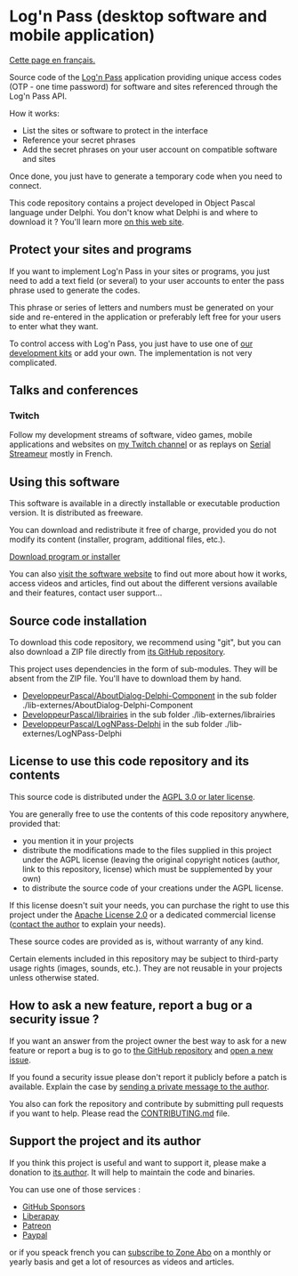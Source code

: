 # Log'n Pass (desktop software and mobile application)

[Cette page en français.](LISEZMOI.md)

Source code of the [Log'n Pass](https://lognpass.fr) application  providing unique access codes (OTP - one time password) for software and sites referenced through the Log'n Pass API.

How it works:
* List the sites or software to protect in the interface
* Reference your secret phrases
* Add the secret phrases on your user account on compatible software and sites

Once done, you just have to generate a temporary code when you need to connect.

This code repository contains a project developed in Object Pascal language under Delphi. You don't know what Delphi is and where to download it ? You'll learn more [on this web site](https://delphi-resources.developpeur-pascal.fr/).

## Protect your sites and programs

If you want to implement Log'n Pass in your sites or programs, you just need to add a text field (or several) to your user accounts to enter the pass phrase used to generate the codes.

This phrase or series of letters and numbers must be generated on your side and re-entered in the application or preferably left free for your users to enter what they want.

To control access with Log'n Pass, you just have to use one of [our development kits](https://lognpass.fr/c/_3-integrer.html) or add your own. The implementation is not very complicated.

## Talks and conferences

### Twitch

Follow my development streams of software, video games, mobile applications and websites on [my Twitch channel](https://www.twitch.tv/patrickpremartin) or as replays on [Serial Streameur](https://serialstreameur.fr) mostly in French.

## Using this software

This software is available in a directly installable or executable production version. It is distributed as freeware.

You can download and redistribute it free of charge, provided you do not modify its content (installer, program, additional files, etc.).

[Download program or installer](https://lognpass.fr/c/_5-telecharger.html)

You can also [visit the software website](https://lognpass.fr/) to find out more about how it works, access videos and articles, find out about the different versions available and their features, contact user support...

## Source code installation

To download this code repository, we recommend using "git", but you can also download a ZIP file directly from [its GitHub repository](https://github.com/DeveloppeurPascal/LogNPass-app).

This project uses dependencies in the form of sub-modules. They will be absent from the ZIP file. You'll have to download them by hand.

* [DeveloppeurPascal/AboutDialog-Delphi-Component](https://github.com/DeveloppeurPascal/AboutDialog-Delphi-Component) in the sub folder ./lib-externes/AboutDialog-Delphi-Component
* [DeveloppeurPascal/librairies](https://github.com/DeveloppeurPascal/librairies) in the sub folder ./lib-externes/librairies
* [DeveloppeurPascal/LogNPass-Delphi](https://github.com/DeveloppeurPascal/LogNPass-Delphi) in the sub folder ./lib-externes/LogNPass-Delphi

## License to use this code repository and its contents

This source code is distributed under the [AGPL 3.0 or later license](https://choosealicense.com/licenses/agpl-3.0/).

You are generally free to use the contents of this code repository anywhere, provided that:
* you mention it in your projects
* distribute the modifications made to the files supplied in this project under the AGPL license (leaving the original copyright notices (author, link to this repository, license) which must be supplemented by your own)
* to distribute the source code of your creations under the AGPL license.

If this license doesn't suit your needs, you can purchase the right to use this project under the [Apache License 2.0](https://choosealicense.com/licenses/apache-2.0/) or a dedicated commercial license ([contact the author](https://developpeur-pascal.fr/nous-contacter.php) to explain your needs).

These source codes are provided as is, without warranty of any kind.

Certain elements included in this repository may be subject to third-party usage rights (images, sounds, etc.). They are not reusable in your projects unless otherwise stated.

## How to ask a new feature, report a bug or a security issue ?

If you want an answer from the project owner the best way to ask for a new feature or report a bug is to go to [the GitHub repository](https://github.com/DeveloppeurPascal/LogNPass-app) and [open a new issue](https://github.com/DeveloppeurPascal/LogNPass-app/issues).

If you found a security issue please don't report it publicly before a patch is available. Explain the case by [sending a private message to the author](https://developpeur-pascal.fr/nous-contacter.php).

You also can fork the repository and contribute by submitting pull requests if you want to help. Please read the [CONTRIBUTING.md](CONTRIBUTING.md) file.

## Support the project and its author

If you think this project is useful and want to support it, please make a donation to [its author](https://github.com/DeveloppeurPascal). It will help to maintain the code and binaries.

You can use one of those services :

* [GitHub Sponsors](https://github.com/sponsors/DeveloppeurPascal)
* [Liberapay](https://liberapay.com/PatrickPremartin)
* [Patreon](https://www.patreon.com/patrickpremartin)
* [Paypal](https://www.paypal.com/paypalme/patrickpremartin)

or if you speack french you can [subscribe to Zone Abo](https://zone-abo.fr/nos-abonnements.php) on a monthly or yearly basis and get a lot of resources as videos and articles.
